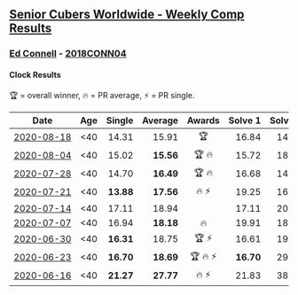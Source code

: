 <style>table {white-space: nowrap;}</style>

## [Senior Cubers Worldwide - Weekly Comp Results](/scw-comp/results/)
### [Ed Connell](README.md) - [2018CONN04](https://www.worldcubeassociation.org/persons/2018CONN04?event=clock)
#### Clock Results

<span style="white-space: nowrap;">🏆 = overall winner</span>, <span style="white-space: nowrap;">🔥 = PR average</span>, <span style="white-space: nowrap;">⚡ = PR single</span>.

| Date | Age | Single | Average | Awards | Solve 1 | Solve 2 | Solve 3 | Solve 4 | Solve 5 | Video |
| :--: | :--: | --: | --: | :--: | --: | --: | --: | --: | --: | :-- |
| [2020-08-18](../../results/2020-08-18/clock.md) | <40 | 14.31 | 15.91 | 🏆 | 16.84 | 14.31 | 17.88 | 16.03 | 14.85 | [Desktop](https://www.facebook.com/events/940960439648894/permalink/946956642382607) / [Mobile](https://m.facebook.com/events/940960439648894?view=permalink&id=946956642382607) |
| [2020-08-04](../../results/2020-08-04/clock.md) | <40 | 15.02 | **15.56** | 🏆 🔥 | 15.72 | 18.25 | 15.02 | 15.47 | 15.50 | [Desktop](https://www.facebook.com/events/1546469592197852/permalink/1550679618443516) / [Mobile](https://m.facebook.com/events/1546469592197852?view=permalink&id=1550679618443516) |
| [2020-07-28](../../results/2020-07-28/clock.md) | <40 | 14.70 | **16.49** | 🏆 🔥 | 16.68 | 14.70 | 16.68 | 16.54 | 16.24 | [Desktop](https://www.facebook.com/events/610415706564720/permalink/613845236221767) / [Mobile](https://m.facebook.com/events/610415706564720?view=permalink&id=613845236221767) |
| [2020-07-21](../../results/2020-07-21/clock.md) | <40 | **13.88** | **17.56** | 🔥 ⚡ | 19.25 | 16.06 | **13.88** | 17.78 | 18.85 | [Desktop](https://www.facebook.com/events/560843031255896/permalink/563251894348343) / [Mobile](https://m.facebook.com/events/560843031255896?view=permalink&id=563251894348343) |
| [2020-07-14](../../results/2020-07-14/clock.md) | <40 | 17.11 | 18.94 |  | 17.11 | 20.40 | 26.39 | 17.48 | 18.94 | [Desktop](https://www.facebook.com/events/413064016333950/permalink/416494672657551) / [Mobile](https://m.facebook.com/events/413064016333950?view=permalink&id=416494672657551) |
| [2020-07-07](../../results/2020-07-07/clock.md) | <40 | 16.94 | **18.18** | 🔥 | 19.91 | 18.18 | 17.44 | 18.91 | 16.94 | [Desktop](https://www.facebook.com/events/198255948253934/permalink/200420561370806) / [Mobile](https://m.facebook.com/events/198255948253934?view=permalink&id=200420561370806) |
| [2020-06-30](../../results/2020-06-30/clock.md) | <40 | **16.31** | 18.75 | 🏆 ⚡ | 16.61 | 19.10 | 20.65 | 20.54 | **16.31** | [Desktop](https://www.facebook.com/events/1716512181834525/permalink/1720527314766345) / [Mobile](https://m.facebook.com/events/1716512181834525?view=permalink&id=1720527314766345) |
| [2020-06-23](../../results/2020-06-23/clock.md) | <40 | **16.70** | **18.69** | 🏆 🔥 ⚡ | **16.70** | 29.37 | 17.60 | 20.58 | 17.88 | [Desktop](https://www.facebook.com/events/1618516681636159/permalink/1621527954668365) / [Mobile](https://m.facebook.com/events/1618516681636159?view=permalink&id=1621527954668365) |
| [2020-06-16](../../results/2020-06-16/clock.md) | <40 | **21.27** | **27.77** | 🔥 ⚡ | 21.83 | 38.42 | 23.06 | **21.27** | DNF | [Desktop](https://www.facebook.com/events/296087658445428/permalink/300275488026645) / [Mobile](https://m.facebook.com/events/296087658445428?view=permalink&id=300275488026645) |


<!-- Global site tag (gtag.js) - Google Analytics -->
<script async src="https://www.googletagmanager.com/gtag/js?id=UA-86348435-3"></script>
<script>window.dataLayer = window.dataLayer || []; function gtag() {dataLayer.push(arguments);} gtag('js', new Date()); gtag('config', 'UA-86348435-3');</script>
